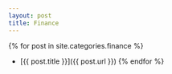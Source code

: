 ```yaml
---
layout: post
title: Finance
---
```


{% for post in site.categories.finance %}
* [{{ post.title }}]({{ post.url }})
{% endfor %}